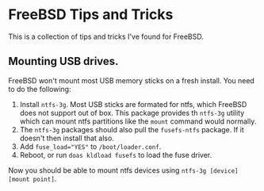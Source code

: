 # FreeBSD Tips and Tricks

This is a collection of tips and tricks I've found for FreeBSD.

## Mounting USB drives.

FreeBSD won't mount most USB memory sticks on a fresh install. You need to do
the following:

1. Install `ntfs-3g`. Most USB sticks are formated for ntfs, which FreeBSD does not support out of box. This package provides th `ntfs-3g` utility which can mount ntfs partitions like the `mount` command would normally.
1. The `ntfs-3g` packages should also pull the `fusefs-ntfs` package.  If it doesn't then install that also. 
1. Add `fuse_load="YES"` to `/boot/loader.conf`.
1. Reboot, or run `doas kldload fusefs` to load the fuse driver.

Now you should be able to mount ntfs devices using `ntfs-3g [device] [mount point]`.
